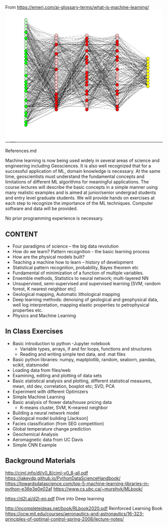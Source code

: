 From https://emerj.com/ai-glossary-terms/what-is-machine-learning/
![](dropnet.gif)

References.md

Machine learning is now being used widely in several areas of science and engineering including
Geosciences. It is also well recognized that for a successful application of ML, domain
knowledge is necessary. At the same time, geoscientists must understand the fundamental
concepts and limitations of different ML algorithms for meaningful applications. The course
lectures will describe the basic concepts in a simple manner using many realistic examples and is
aimed at junior/senior undergrad students and entry level graduate students. We will provide hands on exercises at each step to
recognize the importance of the ML techniques. Computer software and data will be provided.

No prior programming experience is necessary. 

## CONTENT
- Four paradigms of science – the big data revolution 
- How do we learn? Pattern recognition - the basic learning process
- How are the physical models built?
- Teaching a machine how to learn – history of development
- Statistical pattern recognition, probability, Bayes theorem etc
- Fundamental of minimization of a function of multiple variables.
- Ensemble methods, Statistics to neural network; multi-layered NN
- Unsupervised, semi-supervised and supervised learning [SVM, random forest, K nearest
    neighbor etc]
- Geological mapping, Automatic lithological mapping
- Deep learning methods: denoising of geological and geophysical data, well log interpretation, mapping elastic properties to petrophysical properties etc.
-  Physics and Machine Learning

## In Class Exercises
- Basic introduction to python
    -Jupyter notebook
    - Variable types, arrays, if and for loops, functions and structures
    - Reading and writing simple text data, and .mat files
 - Basic python libraries: numpy, maptplotlib, random, seaborn, pandas, scikit, statsmodel
 - Loading data from files/web
 - Examining, editing and plotting of data sets
 - Basic statistical analysis and plotting, different statistical measures, mean, std dev, correlation, boxplot etc; SVD, PCA
 - Experiment with different Optimizers
 - Simple Machine Learning
 - Basic analysis of flower data/house pricing data
    - K-means cluster, SVM, K-nearest neighbor
- Building a neural network model
- Geological model building [Jackson]
- Facies classification (from SEG competition)
- Global temperature change prediction
- Geochemical Analysis 
- Aeromagnetic data from UC Davis
- Simple CNN Example  

## Background Materials
http://ciml.info/dl/v0_8/ciml-v0_8-all.pdf
https://jakevdp.github.io/PythonDataScienceHandbook/
https://towardsdatascience.com/top-5-machine-learning-libraries-in-python-e36e3e0e02af
https://www.cs.ubc.ca/~murphyk/MLbook/


https://d2l.ai/d2l-en.pdf    Dive into Deep learning


http://incompleteideas.net/book/RLbook2020.pdf   Reinforced Learning Book
https://ocw.mit.edu/courses/aeronautics-and-astronautics/16-323-principles-of-optimal-control-spring-2008/lecture-notes/

